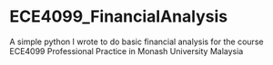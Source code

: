 # ECE4099_FinancialAnalysis
A simple python I wrote to do basic financial analysis 
for the course ECE4099 Professional Practice in Monash University Malaysia
